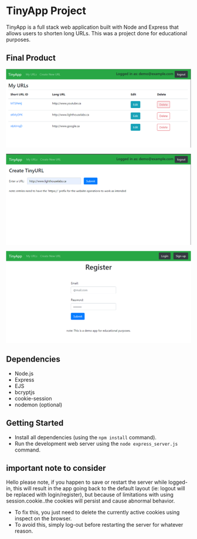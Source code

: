 # TinyApp Project

TinyApp is a full stack web application built with Node and Express that allows users to shorten long URLs.
 This was a project done for educational purposes. 

## Final Product


![main /urls page accessed while logged in](image-1.png)




![/register page form can only be accessed while signed out](image.png)




![/register page form can only be accessed while signed out](image-2.png)





## Dependencies

- Node.js
- Express
- EJS
- bcryptjs
- cookie-session
- nodemon (optional)

## Getting Started

- Install all dependencies (using the `npm install` command).
- Run the development web server using the `node express_server.js` command.


## important note to consider

Hello please note, if you happen to save or restart the server while logged-in, this will result in the app going back to the default layout (ie: logout will be replaced with login/register), but because of limitations with using session.cookie..the cookies will persist and cause abnormal behavior.

- To fix this, you just need to delete the currently active cookies using inspect on the browser. 
- To avoid this, simply log-out before restarting the server for whatever reason. 
